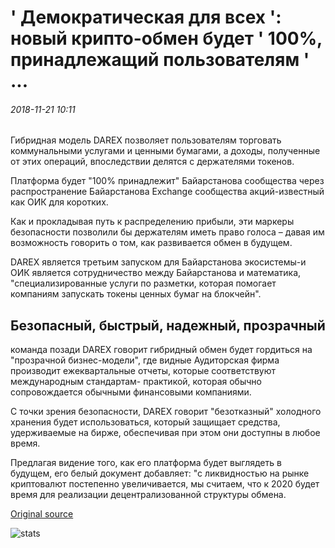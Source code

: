 # ' Демократическая для всех ': новый крипто-обмен будет ' 100%, принадлежащий пользователям ' ...

###### 2018-11-21 10:11

Гибридная модель DAREX позволяет пользователям торговать коммунальными услугами и ценными бумагами, а доходы, полученные от этих операций, впоследствии делятся с держателями токенов.

Платформа будет "100% принадлежит" Байарстанова сообщества через распространение Байарстанова Exchange сообщества акций-известный как ОИК для коротких.

Как и прокладывая путь к распределению прибыли, эти маркеры безопасности позволили бы держателям иметь право голоса – давая им возможность говорить о том, как развивается обмен в будущем.

DAREX является третьим запуском для Байарстанова экосистемы-и ОИК является сотрудничество между Байарстанова и математика, "специализированные услуги по разметки, которая помогает компаниям запускать токены ценных бумаг на блокчейн".

## Безопасный, быстрый, надежный, прозрачный

команда позади DAREX говорит гибридный обмен будет гордиться на "прозрачной бизнес-модели", где видные Аудиторская фирма производит ежеквартальные отчеты, которые соответствуют международным стандартам- практикой, которая обычно сопровождается обычными финансовыми компаниями.

С точки зрения безопасности, DAREX говорит "безотказный" холодного хранения будет использоваться, который защищает средства, удерживаемые на бирже, обеспечивая при этом они доступны в любое время.

Предлагая видение того, как его платформа будет выглядеть в будущем, его белый документ добавляет: "с ликвидностью на рынке криптовалют постепенно увеличивается, мы считаем, что к 2020 будет время для реализации децентрализованной структуры обмена.

[Original source](https://cointelegraph.com/news/democratic-for-all-new-crypto-exchange-will-be-100-percent-owned-by-users)

![stats](https://c.statcounter.com/11760860/0/a89fa40b/1/ "stats")